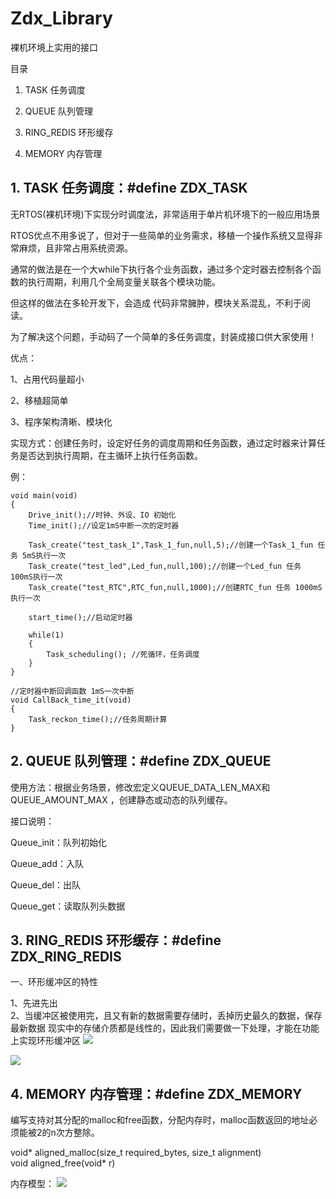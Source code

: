 # Zdx_Library
裸机环境上实用的接口

 目录

1. TASK 任务调度

2. QUEUE 队列管理 

3. RING_REDIS 环形缓存

4. MEMORY 内存管理

## 1. TASK 任务调度：#define ZDX_TASK   ##

无RTOS(裸机环境)下实现分时调度法，非常适用于单片机环境下的一般应用场景

RTOS优点不用多说了，但对于一些简单的业务需求，移植一个操作系统又显得非常麻烦，且非常占用系统资源。

通常的做法是在一个大while下执行各个业务函数，通过多个定时器去控制各个函数的执行周期，利用几个全局变量关联各个模块功能。

但这样的做法在多轮开发下，会造成 代码非常臃肿，模块关系混乱，不利于阅读。

为了解决这个问题，手动码了一个简单的多任务调度，封装成接口供大家使用！

优点： 

1、占用代码量超小

2、移植超简单

3、程序架构清晰、模块化

实现方式：创建任务时，设定好任务的调度周期和任务函数，通过定时器来计算任务是否达到执行周期，在主循环上执行任务函数。


例：
    
    void main(void)
    {
    	Drive_init();//时钟、外设、IO 初始化
    	Time_init();//设定1mS中断一次的定时器
    
    	Task_create("test_task_1",Task_1_fun,null,5);//创建一个Task_1_fun 任务 5mS执行一次
    	Task_create("test_led",Led_fun,null,100);//创建一个Led_fun 任务 100mS执行一次
    	Task_create("test_RTC",RTC_fun,null,1000);//创建RTC_fun 任务 1000mS执行一次
    
     	start_time();//启动定时器
    
    	while(1)
    	{
    		Task_scheduling(); //死循环，任务调度
    	}
    }

	//定时器中断回调函数 1mS一次中断 
	void CallBack_time_it(void)
	{
		Task_reckon_time();//任务周期计算
	}








## 2. QUEUE  队列管理：#define ZDX_QUEUE    ##

使用方法：根据业务场景，修改宏定义QUEUE_DATA_LEN_MAX和QUEUE_AMOUNT_MAX ，创建静态或动态的队列缓存。

接口说明：

 Queue_init：队列初始化

 Queue_add：入队

 Queue_del：出队

 Queue_get：读取队列头数据






## 3. RING_REDIS  环形缓存：#define ZDX_RING_REDIS    ##


一、环形缓冲区的特性

1、先进先出        
2、当缓冲区被使用完，且又有新的数据需要存储时，丢掉历史最久的数据，保存最新数据
现实中的存储介质都是线性的，因此我们需要做一下处理，才能在功能上实现环形缓冲区
![](https://img-blog.csdn.net/20180823161741219?watermark/2/text/aHR0cHM6Ly9ibG9nLmNzZG4ubmV0L21hb3dlbnRhbzA0MTY=/font/5a6L5L2T/fontsize/400/fill/I0JBQkFCMA==/dissolve/70)


![](https://img-blog.csdn.net/20180823161009879?watermark/2/text/aHR0cHM6Ly9ibG9nLmNzZG4ubmV0L21hb3dlbnRhbzA0MTY=/font/5a6L5L2T/fontsize/400/fill/I0JBQkFCMA==/dissolve/70)




## 4. MEMORY  内存管理：#define ZDX_MEMORY    ##

编写支持对其分配的malloc和free函数，分配内存时，malloc函数返回的地址必须能被2的n次方整除。


void* aligned_malloc(size_t required_bytes, size_t alignment)    
void aligned_free(void* r)

内存模型：
![](https://img-blog.csdnimg.cn/202103131542419.png?x-oss-process=image/watermark,type_ZmFuZ3poZW5naGVpdGk,shadow_10,text_aHR0cHM6Ly9ibG9nLmNzZG4ubmV0L3FxXzM3ODMwNzU3,size_16,color_FFFFFF,t_70)